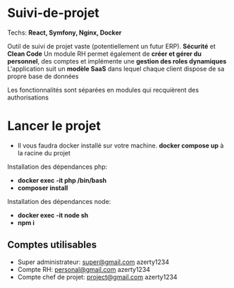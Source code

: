 # Suivi-de-projet

Techs: **React, Symfony, Nginx, Docker**

Outil de suivi de projet vaste (potentiellement un futur ERP). **Sécurité** et **Clean Code**
Un module RH permet également de **créer et gérer du personnel**, des comptes et implémente une **gestion des roles dynamiques**
L'application suit un **modèle SaaS** dans lequel chaque client dispose de sa propre base de données

Les fonctionnalités sont séparées en modules qui recquièrent des authorisations

# Lancer le projet

- Il vous faudra docker installé sur votre machine.
**docker compose up** à la racine du projet

Installation des dépendances php:
- **docker exec -it php /bin/bash**
- **composer install**

Installation des dépendances node:
- **docker exec -it node sh**
- **npm i**

## Comptes utilisables

- Super administrateur: super@gmail.com azerty1234
- Compte RH: personal@gmail.com azerty1234
- Compte chef de projet: project@gmail.com azerty1234
